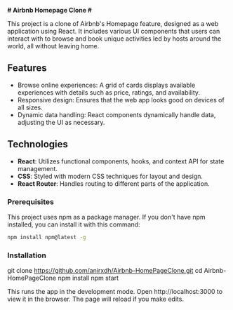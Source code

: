 **# Airbnb Homepage Clone #**

This project is a clone of Airbnb's Homepage feature, designed as a web application using React. It includes various UI components that users can interact with to browse and book unique activities led by hosts around the world, all without leaving home.

## Features

- Browse online experiences: A grid of cards displays available experiences with details such as price, ratings, and availability.
- Responsive design: Ensures that the web app looks good on devices of all sizes.
- Dynamic data handling: React components dynamically handle data, adjusting the UI as necessary.

## Technologies

- **React**: Utilizes functional components, hooks, and context API for state management.
- **CSS**: Styled with modern CSS techniques for layout and design.
- **React Router**: Handles routing to different parts of the application.

### Prerequisites

This project uses npm as a package manager. If you don't have npm installed, you can install it with this command:

```sh
npm install npm@latest -g
```
### Installation
git clone https://github.com/anirxdh/Airbnb-HomePageClone.git
cd Airbnb-HomePageClone
npm install
npm start


This runs the app in the development mode. Open http://localhost:3000 to view it in the browser. The page will reload if you make edits.




